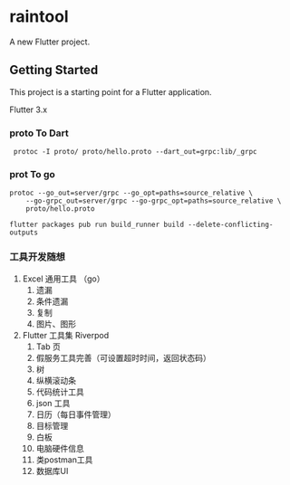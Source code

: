 # raintool

A new Flutter project.

## Getting Started

This project is a starting point for a Flutter application.

Flutter 3.x

### proto To Dart

```
 protoc -I proto/ proto/hello.proto --dart_out=grpc:lib/_grpc
```

### prot To go

```
protoc --go_out=server/grpc --go_opt=paths=source_relative \
    --go-grpc_out=server/grpc --go-grpc_opt=paths=source_relative \
    proto/hello.proto
```

```
flutter packages pub run build_runner build --delete-conflicting-outputs
```

### 工具开发随想

1. Excel 通用工具 （go）
    1. 遗漏
    1. 条件遗漏
    1. 复制
    1. 图片、图形
1. Flutter 工具集 Riverpod
    1. Tab 页   
    1. 假服务工具完善（可设置超时时间，返回状态码）
    1. 树
    1. 纵横滚动条
    1. 代码统计工具
    1. json 工具
    1. 日历（每日事件管理）
    1. 目标管理
    1. 白板
    1. 电脑硬件信息
    1. 类postman工具
    1. 数据库UI